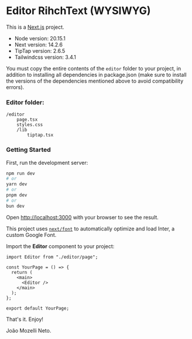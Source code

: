 # Editor RihchText (WYSIWYG)

This is a [Next.js](https://nextjs.org/) project.

- Node version: 20.15.1
- Next version: 14.2.6
- TipTap version: 2.6.5
- Tailwindcss version: 3.4.1

You must copy the entire contents of the `editor` folder to your project, in addition to installing all dependencies in package.json (make sure to install the versions of the dependencies mentioned above to avoid compatibility errors).

### Editor folder:

```
/editor
    page.tsx
    styles.css
    /lib
        tiptap.tsx
```

### Getting Started

First, run the development server:

```bash
npm run dev
# or
yarn dev
# or
pnpm dev
# or
bun dev
```

Open [http://localhost:3000](http://localhost:3000) with your browser to see the result.

This project uses [`next/font`](https://nextjs.org/docs/basic-features/font-optimization) to automatically optimize and load Inter, a custom Google Font.

Import the **Editor** component to your project:

```
import Editor from "./editor/page";

const YourPage = () => {
  return (
    <main>
      <Editor />
    </main>
  );
};

export default YourPage;

```

That's it. Enjoy!

João Mozelli Neto.
